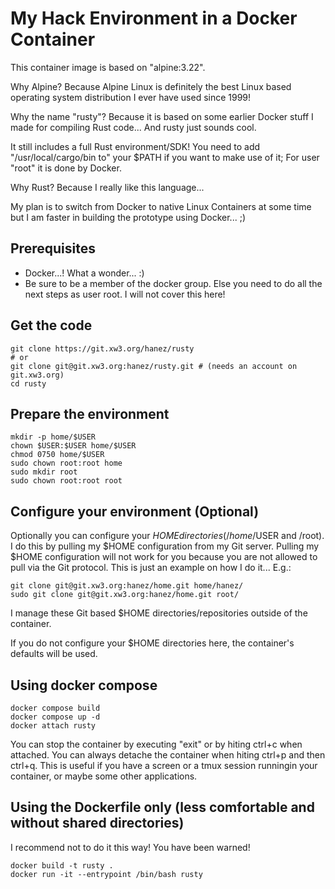 # My Hack Environment in a Docker Container

This container image is based on "alpine:3.22".

Why Alpine? Because Alpine Linux is definitely the best Linux based operating system distribution I ever have used since 1999!

Why the name "rusty"? Because it is based on some earlier Docker stuff I made for compiling Rust code... And rusty just sounds cool.

It still includes a full Rust environment/SDK! You need to add "/usr/local/cargo/bin to" your $PATH if you want to make use of it; For user "root" it is done by Docker.

Why Rust? Because I really like this language...

My plan is to switch from Docker to native Linux Containers at some time but I am faster in building the prototype using Docker... ;)

## Prerequisites

 * Docker...! What a wonder... :)
 * Be sure to be a member of the docker group. Else you need to do all the next steps as user root. I will not cover this here!

## Get the code

    git clone https://git.xw3.org/hanez/rusty
    # or
    git clone git@git.xw3.org:hanez/rusty.git # (needs an account on git.xw3.org)
    cd rusty

## Prepare the environment

    mkdir -p home/$USER
    chown $USER:$USER home/$USER
    chmod 0750 home/$USER
    sudo chown root:root home
    sudo mkdir root
    sudo chown root:root root

## Configure your environment (Optional)

Optionally you can configure your $HOME directories (/home/$USER and /root). I do this by pulling my $HOME configuration from my Git server. Pulling my $HOME configuration will not work for you because you are not allowed to pull via the Git protocol. This is just an example on how I do it... E.g.:

    git clone git@git.xw3.org:hanez/home.git home/hanez/
    sudo git clone git@git.xw3.org:hanez/home.git root/

I manage these Git based $HOME directories/repositories outside of the container.

If you do not configure your $HOME directories here, the container's defaults will be used.

## Using docker compose

    docker compose build
    docker compose up -d
    docker attach rusty

You can stop the container by executing "exit" or by hiting ctrl+c when attached. You can always detache the container when hiting ctrl+p and then ctrl+q. This is useful if you have a screen or a tmux session runningin your container, or maybe some other applications.

## Using the Dockerfile only (less comfortable and without shared directories)

I recommend not to do it this way! You have been warned!

    docker build -t rusty .
    docker run -it --entrypoint /bin/bash rusty

